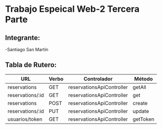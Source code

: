# Trabajo Espeical Web-2 Tercera Parte

## Integrante:

-Santiago San Martín

## Tabla de Rutero:

|URL|Verbo|Controlador|Método|
|---|-----|-----------|------|
|reservations|GET|reservationsApiController|getAll|
|reservations/:id|GET|reservationsApiController|get|
|reservations|POST|reservationsApiController|create|
|reservations/:id|PUT|reservationsApiController|update|
|usuarios/token|GET|reservationsApiController|getToken|
